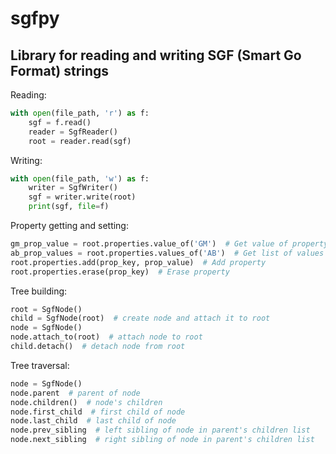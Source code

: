 # sgfpy
## Library for reading and writing SGF (Smart Go Format) strings

Reading:
```python
with open(file_path, 'r') as f:
	sgf = f.read()
	reader = SgfReader()
	root = reader.read(sgf)
```

Writing:
```python
with open(file_path, 'w') as f:
	writer = SgfWriter()
	sgf = writer.write(root)
	print(sgf, file=f)
```

Property getting and setting:
```python
gm_prop_value = root.properties.value_of('GM')  # Get value of property GM
ab_prop_values = root.properties.values_of('AB')  # Get list of values of property AB
root.properties.add(prop_key, prop_value)  # Add property
root.properties.erase(prop_key)  # Erase property
```

Tree building:
```python
root = SgfNode()
child = SgfNode(root)  # create node and attach it to root
node = SgfNode()
node.attach_to(root)  # attach node to root
child.detach()  # detach node from root
```

Tree traversal:
```python
node = SgfNode()
node.parent  # parent of node
node.children()  # node's children
node.first_child  # first child of node
node.last_child  # last child of node
node.prev_sibling  # left sibling of node in parent's children list
node.next_sibling  # right sibling of node in parent's children list
```
